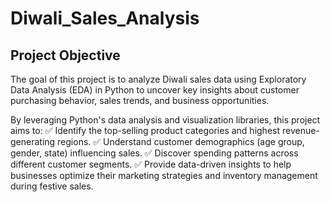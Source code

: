 # Diwali_Sales_Analysis

## Project Objective
The goal of this project is to analyze Diwali sales data using Exploratory Data Analysis (EDA) in Python to uncover key insights about customer purchasing behavior, sales trends, and business opportunities.

By leveraging Python's data analysis and visualization libraries, this project aims to:
✅ Identify the top-selling product categories and highest revenue-generating regions.
✅ Understand customer demographics (age group, gender, state) influencing sales.
✅ Discover spending patterns across different customer segments.
✅ Provide data-driven insights to help businesses optimize their marketing strategies and inventory management during festive sales.

